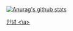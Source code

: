 [![Anurag's github stats](https://github-readme-stats.vercel.app/api?username=seprogramd14)](https://github.com/anuraghazra/github-readme-stats)

<a href="[https://solved.ac/profile/sepro](https://solved.ac/profile/sepro)">
  안녕
<\a>

<!--
**seprogramd14/seprogramd14** is a ✨ _special_ ✨ repository because its `README.md` (this file) appears on your GitHub profile.

Here are some ideas to get you started:

- 🔭 I’m currently working on ...
- 🌱 I’m currently learning ...
- 👯 I’m looking to collaborate on ...
- 🤔 I’m looking for help with ...
- 💬 Ask me about ...
- 📫 How to reach me: ...
- 😄 Pronouns: ...
- ⚡ Fun fact: ...
-->
